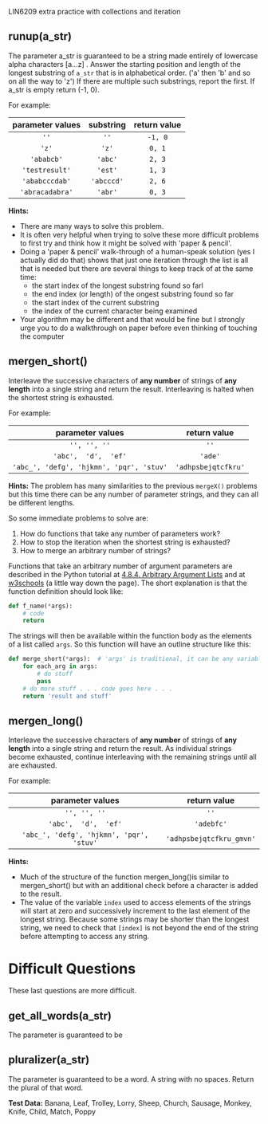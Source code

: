 LIN6209 extra practice with collections and iteration


## runup(a_str)

The parameter a_str is guaranteed to be a string made entirely of lowercase alpha characters [a...z] .
Answer the starting position and length of the longest substring of `a_str` that is in alphabetical order. ('a' then 'b' and so on all the way to 'z')
If there are multiple such substrings, report the first. If a_str is empty return (-1, 0).

For example:

| parameter values | substring  | return value |
|:----------------:|:----------:|:------------:|
|       `''`       |    `''`    |   `-1, 0`    |
|      `'z'`       |   `'z'`    |    `0, 1`    |
|    `'ababcb'`    |  `'abc'`   |    `2, 3`    |
|  `'testresult'`  |  `'est'`   |    `1, 3`    |
|  `'ababcccdab'`  | `'abcccd'` |    `2, 6`    |
| `'abracadabra'`  |  `'abr'`   |    `0, 3`    |

**Hints:**
* There are many ways to solve this problem.
* It is often very helpful when trying to solve these more difficult problems to first try and think how it might be solved with 'paper & pencil'.
* Doing a 'paper & pencil' walk-through of a human-speak solution (yes I actually did do that) shows that just one iteration through the list is all that is needed but there are several things to keep track of at the same time:
  * the start index of the longest substring found so farl
  * the end index (or length) of the ongest substring found so far
  * the start index of the current substring
  * the index of the current character being examined
* Your algorithm may be different and that would be fine but I strongly urge you to do a walkthrough on paper before even thinking of touching the computer

## mergen_short()

Interleave the successive characters of **any number** of strings of **any length** into a single string and return the result. 
Interleaving is halted when the shortest string is exhausted.

For example:

|             parameter values             |    return value     |
|:----------------------------------------:|:-------------------:|
|               `'', '', ''`               |        `''`         |
|           `'abc',  'd',  'ef'`           |       `'ade'`       |
| `'abc_', 'defg', 'hjkmn', 'pqr', 'stuv'` | `'adhpsbejqtcfkru'` |

**Hints:** The problem has many similarities to the previous `mergeX()` problems but this time there can be any number of parameter strings, and they can all be different lengths. 

So some immediate problems to solve are:
1. How do functions that take any number of parameters work?
2. How to stop the iteration when the shortest string is exhausted?
3. How to merge an arbitrary number of strings?

Functions that take an arbitrary number of argument parameters are described in the Python tutorial at [4.8.4. Arbitrary Argument Lists](https://docs.python.org/3/tutorial/controlflow.html#arbitrary-argument-lists) and at [w3schools](https://www.w3schools.com/python/python_functions.asp) (a little way down the page). The short explanation is that the function definition should look like:

```python
def f_name(*args):
    # code
    return 
```

The strings will then be available within the function body as the elements of a list called `args`. So this
function will have an outline structure like this:

```python
def merge_short(*args):  # 'args' is traditional, it can be any variable name
    for each_arg in args:
        # do stuff
        pass
    # do more stuff . . . code goes here . . . 
    return 'result and stuff'
```

## mergen_long()

Interleave the successive characters of **any number** of strings of **any length** into a single string and return the result. As individual strings become exhausted, continue interleaving with the remaining strings until all are exhausted.

For example:

|             parameter values             |       return value       |
|:----------------------------------------:|:------------------------:|
|               `'', '', ''`               |           `''`           |
|           `'abc',  'd',  'ef'`           |        `'adebfc'`        |
| `'abc_', 'defg', 'hjkmn', 'pqr', 'stuv'` | `'adhpsbejqtcfkru_gmvn'` |

**Hints:**
* Much of the structure of the function mergen_long()is similar to mergen_short() but with an additional check before a character is added to the result.
* The value of the variable `index` used to access elements of the strings will start at zero and successively increment to the last element of the longest string. Because some strings may be shorter than the longest string, we need to check that `[index]` is not beyond the end of the string before attempting to access any string. 


# Difficult Questions
These last questions are more difficult. 

## get_all_words(a_str)

The parameter is guaranteed to be 

## pluralizer(a_str)

The parameter is guaranteed to be a word. A string with no spaces. Return the plural of that word.

**Test Data:**
Banana, Leaf, Trolley, Lorry, Sheep, Church, Sausage, Monkey, Knife, Child, Match, Poppy
